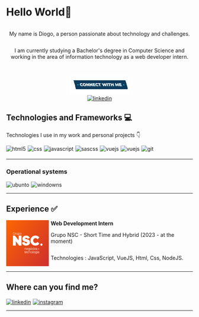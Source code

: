 # Hello World👋

<div>
  <div style="display: flex; flex-direction:column; align-items:center; justify-content:center; text-align:center;">
  <p>
  My name is Diogo, a person passionate about technology and challenges.

  I am currently studying a Bachelor's degree in Computer Science and working in the area of ​​information technology as a web developer intern.
  </p>

  <img align="center" alt="connect-with-me" src="./assets/Connect-with-me.gif">

  <a href="https://www.linkedin.com/in/diogohsp/">
    <img align="center" alt="linkedin" src="https://img.shields.io/badge/LinkedIn-0077B5?style=for-the-badge&logo=linkedin&logoColor=white">
    
  </a>
  </div>
</div>

## Technologies and Frameworks 💻

Technologies I use in my work and personal projects 👇

<div style="display: flex; column-gap:5px; margin-bottom:5px">
  <img align="center" alt="html5" src="https://img.shields.io/badge/HTML5-E34F26?style=for-the-badge&logo=html5&logoColor=white">
   <img align="center" alt="css" src="https://img.shields.io/badge/CSS3-1572B6?style=for-the-badge&logo=css3&logoColor=white">
   <img align="center" alt="javascript" src="https://img.shields.io/badge/JavaScript-F7DF1E?style=for-the-badge&logo=javascript&logoColor=black">
   <img align="center" alt="sascss" src="https://img.shields.io/badge/Sass-CC6699?style=for-the-badge&logo=sass&logoColor=whit">
   <img align="center" alt="vuejs" src="https://img.shields.io/badge/Vue.js-35495E?style=for-the-badge&logo=vue.js&logoColor=4FC08D">
   <img align="center" alt="vuejs" src="https://img.shields.io/badge/Node.js-43853D?style=for-the-badge&logo=node.js&logoColor=white">
   <img align="center" alt="git" src="https://img.shields.io/badge/GIT-E44C30?style=for-the-badge&logo=git&logoColor=white">

</div>

<div style="display: flex; column-gap:5px;">
   
</div>
<hr>

### Operational systems

<div style="display: flex; column-gap:5px;">
   <img align="center" alt="ubunto" src="https://img.shields.io/badge/Ubuntu-E95420?style=for-the-badge&logo=ubuntu&logoColor=white">
   <img align="center" alt="windowns" src="https://img.shields.io/badge/Windows-0078D6?style=for-the-badge&logo=windows&logoColor=white">
</div>
<hr>

## Experience ✅

<div style="display: flex; column-gap:5px;">
   <img align="center" alt="nsc-logo" src="./assets/logo-grupo-nsc.png" style="width: 12vw">
   <div style="display: flex; flex-direction:column;">
    <strong>Web Development Intern</strong>
   <p>Grupo NSC - Short Time and Hybrid (2023 - at the moment)
   </p>
   <p>
    Technologies : JavaScript, VueJS, Html, Css, NodeJS.
   </p>

   </div>
   
</div>

<hr>

## Where can you find me?
<div style="display: flex; column-gap:5px; ">
<a href="https://www.linkedin.com/in/diogohsp/">
    <img align="center" alt="linkedin" src="https://img.shields.io/badge/LinkedIn-0077B5?style=for-the-badge&logo=linkedin&logoColor=white">
    
</a>
<a href="https://www.instagram.com/diogo.hsp/">
    <img align="center" alt="instagram" src="https://img.shields.io/badge/Instagram-E4405F?style=for-the-badge&logo=instagram&logoColor=white">
</a>
</div>
<hr>

